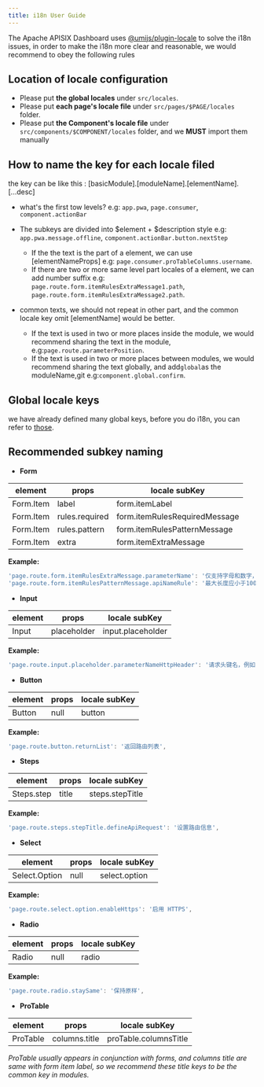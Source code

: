 ```yaml
---
title: i18n User Guide
---
```


<!--
#
# Licensed to the Apache Software Foundation (ASF) under one or more
# contributor license agreements.  See the NOTICE file distributed with
# this work for additional information regarding copyright ownership.
# The ASF licenses this file to You under the Apache License, Version 2.0
# (the "License"); you may not use this file except in compliance with
# the License.  You may obtain a copy of the License at
#
#     http://www.apache.org/licenses/LICENSE-2.0
#
# Unless required by applicable law or agreed to in writing, software
# distributed under the License is distributed on an "AS IS" BASIS,
# WITHOUT WARRANTIES OR CONDITIONS OF ANY KIND, either express or implied.
# See the License for the specific language governing permissions and
# limitations under the License.
#
-->

The Apache APISIX Dashboard uses [@umijs/plugin-locale](https://umijs.org/plugins/plugin-locale) to solve the i18n issues, in order to make the i18n more clear and reasonable, we would recommend to obey the following rules

## Location of locale configuration

- Please put **the global locales** under `src/locales`.
- Please put **each page's locale file** under `src/pages/$PAGE/locales` folder.
- Please put **the Component's locale file** under `src/components/$COMPONENT/locales` folder, and we **MUST** import them manually

## How to name the key for each locale filed

the key can be like this : [basicModule].[moduleName].[elementName].[...desc]

- what's the first tow levels? e.g: `app.pwa`, `page.consumer`, `component.actionBar`

- The subkeys are divided into $element + $description style e.g: `app.pwa.message.offline`, `component.actionBar.button.nextStep`

  - If the the text is the part of a element, we can use [elementNameProps] e.g: `page.consumer.proTableColumns.username`.
  - If there are two or more same level part locales of a element, we can add number suffix e.g: `page.route.form.itemRulesExtraMessage1.path`, `page.route.form.itemRulesExtraMessage2.path`.

- common texts, we should not repeat in other part, and the common locale key omit [elementName] would be better.

  - If the text is used in two or more places inside the module, we would recommend sharing the text in the module, e.g:`page.route.parameterPosition`.
  - If the text is used in two or more places between modules, we would recommend sharing the text globally, and add`global`as the moduleName,git e.g:`component.global.confirm`.

## Global locale keys

we have already defined many global keys, before you do i18n, you can refer to [those](https://github.com/apache/apisix-dashboard/blob/master/web/src/locales/zh-CN/component.ts).

## Recommended subkey naming

- **Form**

| element   | props          | locale subKey                 |
| --------- | -------------- | ----------------------------- |
| Form.Item | label          | form.itemLabel                |
| Form.Item | rules.required | form.itemRulesRequiredMessage |
| Form.Item | rules.pattern  | form.itemRulesPatternMessage  |
| Form.Item | extra          | form.itemExtraMessage         |

**Example:**

```js
'page.route.form.itemRulesExtraMessage.parameterName': '仅支持字母和数字，且只能以字母开头',
'page.route.form.itemRulesPatternMessage.apiNameRule': '最大长度应小于100',
```

- **Input**

| element | props       | locale subKey     |
| ------- | ----------- | ----------------- |
| Input   | placeholder | input.placeholder |

**Example:**

```js
'page.route.input.placeholder.parameterNameHttpHeader': '请求头键名，例如：HOST',
```

- **Button**

| element | props | locale subKey |
| ------- | ----- | ------------- |
| Button  | null  | button        |

**Example:**

```js
'page.route.button.returnList': '返回路由列表',
```

- **Steps**

| element    | props | locale subKey   |
| ---------- | ----- | --------------- |
| Steps.step | title | steps.stepTitle |

**Example:**

```js
'page.route.steps.stepTitle.defineApiRequest': '设置路由信息',
```

- **Select**

| element       | props | locale subKey |
| ------------- | ----- | ------------- |
| Select.Option | null  | select.option |

**Example:**

```js
'page.route.select.option.enableHttps': '启用 HTTPS',
```

- **Radio**

| element | props | locale subKey |
| ------- | ----- | ------------- |
| Radio   | null  | radio         |

**Example:**

```js
'page.route.radio.staySame': '保持原样',
```

- **ProTable**

| element  | props         | locale subKey         |
| -------- | ------------- | --------------------- |
| ProTable | columns.title | proTable.columnsTitle |

_ProTable usually appears in conjunction with forms, and columns title are same with form item label, so we recommend these title keys to be the common key in modules._
